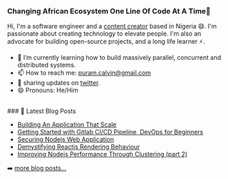 ### Changing African Ecosystem One Line Of Code At A Time🚀

Hi, I'm a software engineer and a [content creator](https://calvinpuram.com/) based in Nigeria 😄. I'm passionate about creating technology to elevate people. I'm also an advocate for building open-source projects, and a long life learner ⚡.


- 🌱 I’m currently learning how to build massively parallel, concurrent and distributed systems.
- 📫 How to reach me: puram.calvin@gmail.com
- 🤔 sharing updates on [twitter](twitter.com/cpuram1).
- 😄 Pronouns: He/Him

<br/>
### 📕 Latest Blog Posts

<!-- BLOG-POST-LIST:START -->
- [Building An Application That Scale](https://calvinpuram.com/building-an-application-that-scale/)
- [Getting Started with Gitlab CI/CD Pipeline, DevOps for Beginners](https://calvinpuram.com/getting-started-with-gitlab-ci-cd-pipelines-devops-for-beginners/)
- [Securing Nodejs Web Application](https://calvinpuram.com/securing-nodejs-web-application/)
- [Demystifying Reactjs Rendering Behaviour](https://calvinpuram.com/demystifying-reactjs-rendering-behaviour/)
- [Improving Nodejs Performance Through Clustering (part 2)](https://calvinpuram.com/improving-nodejs-performance-through-clustering-part-2/)
<!-- BLOG-POST-LIST:END -->

➡️ [more blog posts...](https://calvinpuram.com/)
<br/>


